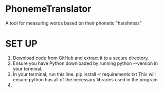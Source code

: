 # PhonemeTranslator
A tool for measuring words based on their phonetic "harshness"

# SET UP
  1. Download code from GitHub and extract it to a secure directory.
  2. Ensure you have Python downloaded by running python --version in your terminal.
  3. In your terminal, run this line:
        pip install -r requirements.txt
     This will ensure python has all of the necessary libraries used in the program
  4. 
    
